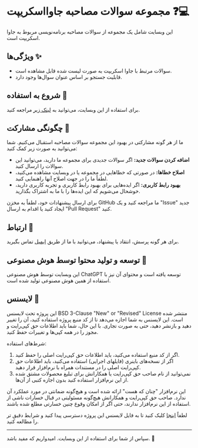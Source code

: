 # مجموعه سوالات مصاحبه جاوااسکریپت :question::computer:

این وبسایت شامل یک مجموعه از سوالات مصاحبه برنامه‌نویسی مربوط به جاوا اسکریپت است.

## ویژگی‌ها :sparkles:

- سوالات مرتبط با جاوا اسکریپت به صورت لیست شده قابل مشاهده است.
- قابلیت جستجو بر اساس عنوان سوال‌ها وجود دارد.

## شروع به استفاده :rocket:

برای استفاده از این وبسایت، می‌توانید به [لینک زیر](https://interview-questions-eosin.vercel.app/) مراجعه کنید.

## چگونگی مشارکت :handshake:

ما از هر گونه مشارکتی در بهبود این مجموعه سوالات مصاحبه استقبال می‌کنیم. شما می‌توانید به صورت زیر کمک کنید:

- **اضافه کردن سوالات جدید:** اگر سوالات جدیدی برای مجموعه ما دارید، می‌توانید این سوالات را ارسال کنید.
- **اصلاح خطاها:** در صورتی که خطاهایی در مجموعه یا در وبسایت مشاهده می‌کنید، لطفاً ما را در جهت اصلاح آنها راهنمایی کنید.
- **بهبود رابط کاربری:** اگر ایده‌هایی برای بهبود رابط کاربری و تجربه کاربری دارید، خوشحال می‌شویم که این ایده‌ها را با ما به اشتراک بگذارید.

برای ارسال پیشنهادات خود، لطفاً به مخزن GitHub ما مراجعه کنید و یک "Issue" جدید ایجاد کنید یا اقدام به ارسال "Pull Request" کنید.

## ارتباط :email:

برای هر گونه پرسش، انتقاد یا پیشنهاد، می‌توانید با ما از طریق [ایمیل](mailto:id4acc2014@protonmail.com) تماس بگیرید.

## توسعه و تولید محتوا توسط هوش مصنوعی :robot:

این وبسایت توسط هوش مصنوعی ChatGPT توسعه یافته است و محتوای آن نیز با استفاده از همین هوش مصنوعی تولید شده است.

## لایسنس :page_facing_up:

این پروژه تحت لایسنس BSD 3-Clause "New" or "Revised" License منتشر شده است. این لایسنس به شما اجازه می‌دهد تا از کد منبع پروژه استفاده کنید، آن را تغییر دهید و بازنشر دهید، حتی به صورت تجاری. با این حال، شما باید اطلاعات حق کپی‌رایت و مجوز را در همه کپی‌ها و تغییرات حفظ کنید.

شرط‌های استفاده:

1. اگر از کد منبع استفاده می‌کنید، باید اطلاعات حق کپی‌رایت اصلی را حفظ کنید.
2. اگر از نسخه‌های باینری (فایلهای اجرایی) استفاده می‌کنید، باید اطلاعات حق کپی‌رایت اصلی را در مستندات همراه با نرم‌افزار قرار دهید.
3. نمی‌توانید از نام صاحب حق کپی‌رایت یا همکارانش برای تبلیغ محصولات مشتق شده از این نرم‌افزار استفاده کنید بدون اجازه کتبی از آن‌ها.

این نرم‌افزار "چنان که هست" ارائه شده است و هیچ‌گونه ضمانتی در مورد عملکرد آن ندارد. صاحب حق کپی‌رایت و همکارانش هیچ‌گونه مسئولیتی در قبال خسارات ناشی از استفاده از این نرم‌افزار ندارند، حتی اگر از امکان وقوع چنین خسارتی مطلع شده باشند.

لطفاً [اینجا](https://github.com/matador7495/Interview-Questions/blob/main/LICENSE) کلیک کنید تا به فایل لایسنس این پروژه دسترسی پیدا کنید و شرایط دقیق تر را مطالعه کنید.

---

سپاس از شما برای استفاده از این وبسایت. امیدواریم که مفید باشد. :pray:
